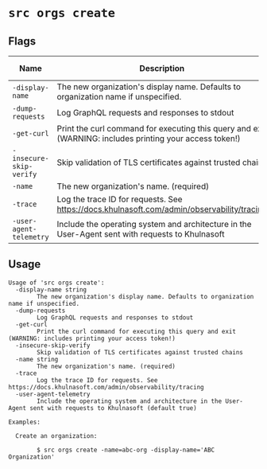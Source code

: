 # `src orgs create`


## Flags

| Name | Description | Default Value |
|------|-------------|---------------|
| `-display-name` | The new organization's display name. Defaults to organization name if unspecified. |  |
| `-dump-requests` | Log GraphQL requests and responses to stdout | `false` |
| `-get-curl` | Print the curl command for executing this query and exit (WARNING: includes printing your access token!) | `false` |
| `-insecure-skip-verify` | Skip validation of TLS certificates against trusted chains | `false` |
| `-name` | The new organization's name. (required) |  |
| `-trace` | Log the trace ID for requests. See https://docs.khulnasoft.com/admin/observability/tracing | `false` |
| `-user-agent-telemetry` | Include the operating system and architecture in the User-Agent sent with requests to Khulnasoft | `true` |


## Usage

```
Usage of 'src orgs create':
  -display-name string
    	The new organization's display name. Defaults to organization name if unspecified.
  -dump-requests
    	Log GraphQL requests and responses to stdout
  -get-curl
    	Print the curl command for executing this query and exit (WARNING: includes printing your access token!)
  -insecure-skip-verify
    	Skip validation of TLS certificates against trusted chains
  -name string
    	The new organization's name. (required)
  -trace
    	Log the trace ID for requests. See https://docs.khulnasoft.com/admin/observability/tracing
  -user-agent-telemetry
    	Include the operating system and architecture in the User-Agent sent with requests to Khulnasoft (default true)

Examples:

  Create an organization:

    	$ src orgs create -name=abc-org -display-name='ABC Organization'



```
	

